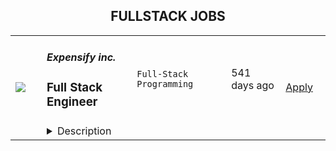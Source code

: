 <div align="center"><h2>FULLSTACK JOBS</h2></div><table><tr>
                <td width="100" height="100" rowspan="2">
                    <img src=https://wwr-pro.s3.amazonaws.com/logos/0018/4192/logo.gif>
                </td>
                <td width="300">
                    <h5>Expensify inc.</h5>
                    <h3> Full Stack Engineer</h3>
                </td>
                <td width="300">
                    <code>Full-Stack Programming</code>
                </td>
                <td width="200">
                <text>541 days ago</text>
                </td>
                <td width="100" rowspan="2">
                <a href=https://weworkremotely.com/remote-jobs/expensify-inc-full-stack-engineer align="right" target="_blank">Apply</a>
                </td>
            </tr>
            <tr>
                <td colspan="3">
                <details><summary>Description</summary>
                <img src="https://we-work-remotely.imgix.net/logos/0018/4192/logo.gif?ixlib=rails-4.0.0&w=50&h=50&dpr=2&fit=fill&auto=compress" />

<p>
  <strong>Headquarters:</strong> San Francisco, CA
    <br /><strong>URL:</strong> <a href="https://we.are.expensify.com/how-we-got-here">https://we.are.expensify.com/how-we-got-here</a>
</p>

<h1>Your Mission, Should You Choose to Accept:</h1><div>
<br>Join our passionate team of top-notch engineers to solve a real-world problem, and help people spend less time managing expenses and more time pursuing their real goals. As we revolutionize the way people manage their expenses, being part of the Expensify team means building the easiest, fastest, and most efficient platform to automate everything expense-related.<br><br><br>
</div><div>Our employees work from all over the world, but if you’re looking for a change of scene we offer visa sponsorship and relocation assistance to join us at one of our rad locations:</div><ul>
<li>San Francisco</li>
<li>Portland</li>
<li>Michigan</li>
<li>New York</li>
<li>London</li>
<li>Melbourne</li>
<li>And more to come!</li>
</ul><div>
<br>Even though we work hard at Expensify, we make sure our employees are happy. Our most talked about perk is our<a href="https://we.are.expensify.com/explore-the-world"> Offshore</a> where we spend a month abroad working from a remote location as a team. This year we’re going to Spain, do you want to join?<br><br><br>
</div><div>
<strong><br>About You<br></strong><br><br>
</div><div>
<br>Whether you’re building features like calendar integrations, importing credit card transactions, or pulling information from receipts, you’re self-driven and collaborative. You’re an autonomous individual who is passionate about writing beautiful and concise code. You’re willing to work with other engineers, designers, and customer facing teams to turn our dreams into reality. <br><br><br>
</div><div>
<br>As a Web Full Stack Engineer, your responsibilities include:<br><br><br>
</div><ul>
<li>Implementing improvements</li>
<li>Planning, building, and maintaining cross-stack features like accounting integrations, advanced receipt scanning, and more.</li>
<li>Guiding and enabling others in the organization: we'll share our editor tricks, dotfiles and productive workflows. Share yours!</li>
<li>Asking questions about things you don’t understand and challenging the status quo.<br><br><br>
</li>
</ul><div>
<br>For the best possible fit, we are looking for someone who:<br><br><br>
</div><ul>
<li>Has experience writing real-world software to solve real-world problems.</li>
<li>Communicates well, both interpersonally and in their code.</li>
<li>Is a natural problem solver, knows how to solve problems by automating their solutions.</li>
<li>Understands the role and impact that programming can have on the organization as a whole.</li>
<li>Wants to develop and grow their skills in programming and leadership within the organization.<br><br><br>
</li>
</ul><div>
<br>We are looking for people who have a strong understanding of algorithms and design patterns that can apply those concepts into a production level codebase. Knowledge and experience with Javascript, React, React Native, PHP, C++, Java, iOS or Android is a plus. This position is the foundation for launching a career with Expensify, with the expectation that you’ll carry these skills into new domains.<br><br><br>
</div><div>
<strong><br>Compensation &amp; Benefits<br></strong><br><br>
</div><ul>
<li>Full-time, salaried position</li>
<li>401k with employer match</li>
<li>100% Medical/Dental/Vision contributions</li>
<li>Commuter benefits</li>
<li>Free lunch</li>
<li>Flexible vacation policy</li>
<li>Relocation available</li>
<li>Work from home when you need to<br><br><br>
</li>
</ul><div>
<strong><br>Next Steps<br></strong><br><br>
</div><div>
<br>Applying is easy, but it takes time. See, while we know you're awesome, it's actually really hard and time consuming to find you in the midst of literally hundreds of other applications we get from everyone else. So this is where we're going to ask our first favor: can you make it really easy and obvious how great you are, so we don't accidentally overlook you? There are probably many ways to do that, but the easiest way to help us out is by answering the following questions:<br><br><br>
</div><ol>
<li>What's the URL of your website? If you don't have one, why not?</li>
<li>What's your coding history? When did you start, and what have you done between then and now?</li>
<li>What do you want to do with the rest of your life, and how is Expensify a step toward your long-term goals?</li>
<li>How did you hear about us? A job posting? Chalk on a sidewalk? From a friend? Let us know where you saw this opening.<br><br><br>
</li>
</ol><div>
<strong><br>Resume not your thing? That’s great, we don’t really read them anyway! Forward your responses to the questions to apply@expensify.com. We're excited to hear from you!<br></strong><br><br>
</div><div><br></div>

<p><strong>To apply:</strong> <a href="https://weworkremotely.com/remote-jobs/expensify-inc-full-stack-engineer">https://weworkremotely.com/remote-jobs/expensify-inc-full-stack-engineer</a></p>

                </details>
                </td>
            </tr>,<tr>
                <td width="100" height="100" rowspan="2">
                    <img src=https://remotive.com/job/1224255/logo>
                </td>
                <td width="300">
                    <h5>Discourse</h5>
                    <h3>Full Stack Engineer - Customer Solutions Team</h3>
                </td>
                <td width="300">
                    <code>developer,javascript,rails,ruby</code>
                </td>
                <td width="200">
                <text>11 days ago</text>
                </td>
                <td width="100" rowspan="2">
                <a href=https://remotive.com/remote-jobs/software-dev/full-stack-engineer-customer-solutions-team-1224255 align="right" target="_blank">Apply</a>
                </td>
            </tr>
            <tr>
                <td colspan="3">
                <details><summary>Description</summary>
                <div class="h5"><em>Salary dependent on location and experience</em></div>
<p class="h1"> </p>
<p class="h1"><!--block-->About the job</p>
<p>You will work closely with some of Discourse’s largest clients to help them with their extensive customizations. You will also be contributing to Discourse’s core product and official plugins.</p>
<p><!--block--><br>Responsibilities include:<br><br></p>
<ul>
<li><!--block-->Communicate daily with clients and work with them to agree on work priorities</li>
<li><!--block-->Implement and document client features</li>
<li><!--block-->Discuss and decide with internal Discourse teams whether features are appropriate in core, or in client plugins</li>
<li><!--block-->Maintain client-specific features against latest core versions</li>
<li><!--block-->Highlight new critical core features to high-profile clients</li>
<li><!--block-->Schedule and deploy patches and upgrades</li>
</ul>
<p><!--block--><br><strong>About you</strong></p>
<p><!--block--></p>
<ul>
<li>You are an experienced full stack developer who has an interest in proposing and providing direct solutions to aid in customer success. You have excellent written and verbal communication skills and are comfortable working in a fully remote team.</li>
<li>You should be excited about customizing open-source solutions to fit a customer’s requirements.</li>
<li>You have Ruby, Rails and JavaScript experience; Discourse applicants usually complete a paid trial project prior to joining the team.</li>
<li>You should be kind to your co-workers. We believe in a welcoming workplace where people from different backgrounds and cultures work together to create something great.</li>
</ul>
<p> </p>
<p><!--block--><br><strong>About us</strong><br><br></p>
<p>There are many benefits to working at Discourse including a flexible work schedule, 5 weeks of holiday per year, funding for a co-working space, and more! <a href="https://www.discourse.org/team#benefits" rel="nofollow">Learn more</a>.<br><br></p>
<p><!--block--><br><strong>How to Apply</strong></p>
<p><!--block--><br>Please send a detailed cover letter along with your resume to <a href="mailto:jobs+wwr@discourse.org" rel="nofollow">jobs+wwr@discourse.org</a><br><br></p>
<!--block-->
<p><br><br></p>
<img src="https://remotive.com/job/track/1224255/blank.gif?source=public_api" alt=""/>
                </details>
                </td>
            </tr></table>